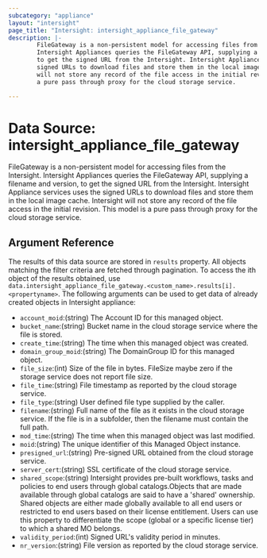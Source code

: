 ```yaml
---
subcategory: "appliance"
layout: "intersight"
page_title: "Intersight: intersight_appliance_file_gateway"
description: |-
        FileGateway is a non-persistent model for accessing files from the Intersight.
        Intersight Appliances queries the FileGateway API, supplying a filename and version,
        to get the signed URL from the Intersight. Intersight Appliance services uses the
        signed URLs to download files and store them in the local image cache. Intersight
        will not store any record of the file access in the initial revision. This model is
        a pure pass through proxy for the cloud storage service.

---
```


# Data Source: intersight_appliance_file_gateway
FileGateway is a non-persistent model for accessing files from the Intersight.
Intersight Appliances queries the FileGateway API, supplying a filename and version,
to get the signed URL from the Intersight. Intersight Appliance services uses the
signed URLs to download files and store them in the local image cache. Intersight
will not store any record of the file access in the initial revision. This model is
a pure pass through proxy for the cloud storage service.
## Argument Reference
The results of this data source are stored in `results` property.
All objects matching the filter criteria are fetched through pagination.
To access the ith object of the results obtained, use `data.intersight_appliance_file_gateway.<custom_name>.results[i].<propertyname>`.
The following arguments can be used to get data of already created objects in Intersight appliance:
* `account_moid`:(string) The Account ID for this managed object. 
* `bucket_name`:(string) Bucket name in the cloud storage service where the file is stored. 
* `create_time`:(string) The time when this managed object was created. 
* `domain_group_moid`:(string) The DomainGroup ID for this managed object. 
* `file_size`:(int) Size of the file in bytes. FileSize maybe zero if the storage service does not report file size. 
* `file_time`:(string) File timestamp as reported by the cloud storage service. 
* `file_type`:(string) User defined file type supplied by the caller. 
* `filename`:(string) Full name of the file as it exists in the cloud storage service. If the file is in a subfolder, then the filename must contain the full path. 
* `mod_time`:(string) The time when this managed object was last modified. 
* `moid`:(string) The unique identifier of this Managed Object instance. 
* `presigned_url`:(string) Pre-signed URL obtained from the cloud storage service. 
* `server_cert`:(string) SSL certificate of the cloud storage service. 
* `shared_scope`:(string) Intersight provides pre-built workflows, tasks and policies to end users through global catalogs.Objects that are made available through global catalogs are said to have a 'shared' ownership. Shared objects are either made globally available to all end users or restricted to end users based on their license entitlement. Users can use this property to differentiate the scope (global or a specific license tier) to which a shared MO belongs. 
* `validity_period`:(int) Signed URL's validity period in minutes. 
* `nr_version`:(string) File version as reported by the cloud storage service. 
 
